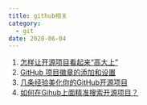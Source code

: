 ```yaml
---
title: github相关
category:
  - git
date: 2020-06-04
---
```


1. [怎样让开源项目看起来“高大上”](https://zhuanlan.zhihu.com/p/33411314)
2. [GitHub 项目徽章的添加和设置](https://lpd-ios.github.io/2017/05/03/GitHub-Badge-Introduction/)
3. [几条经验美化你的GitHub开源项目](https://mp.weixin.qq.com/s/kbY96PSAcSIAwRHRNjBmZw?)
4. [如何在Gihub上面精准搜索开源项目？](https://mp.weixin.qq.com/s/JJhRDWf0_Mvwc72aAzhWig)
